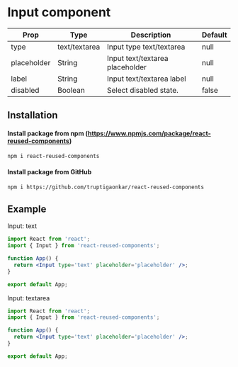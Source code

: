 # Input component

| Prop        | Type          | Description                     | Default |
| ----------- | ------------- | ------------------------------- | ------- |
| type        | text/textarea | Input type text/textarea        | null    |
| placeholder | String        | Input text/textarea placeholder | null    |
| label       | String        | Input text/textarea label       | null    |
| disabled    | Boolean       | Select disabled state.          | false   |

## Installation

#### Install package from npm (https://www.npmjs.com/package/react-reused-components)

```sh
npm i react-reused-components
```

#### Install package from GitHub

```sh
npm i https://github.com/truptigaonkar/react-reused-components
```

## Example

Input: text

```jsx
import React from 'react';
import { Input } from 'react-reused-components';

function App() {
  return <Input type='text' placeholder='placeholder' />;
}

export default App;
```

Input: textarea

```jsx
import React from 'react';
import { Input } from 'react-reused-components';

function App() {
  return <Input type='text' placeholder='placeholder' />;
}

export default App;
```
